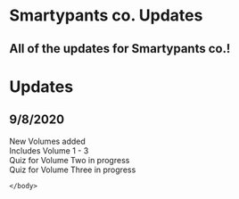 # Smartypants co. Updates
## All of the updates for Smartypants co.!
<html>
    <head>
        <meta charset="utf-8">
        <title>Smartypants co. Updates</title>
    </head>
    <body>
      <h1>Updates</h1>
      <h2>9/8/2020</h2>
      <p>New Volumes added<br>Includes Volume 1 - 3<br>Quiz for Volume Two in progress<br>Quiz for Volume Three in progress</p>


    </body>
</html>
